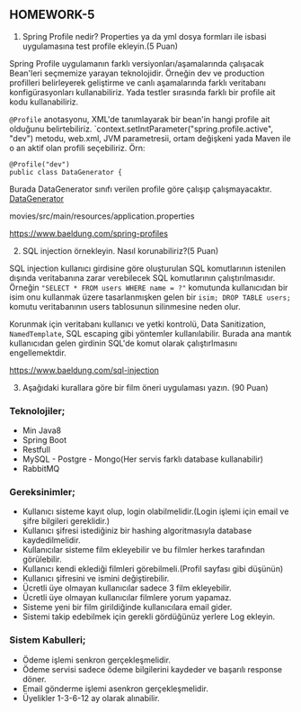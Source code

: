 ## **HOMEWORK-5**
1. Spring Profile nedir? Properties ya da yml dosya formları ile isbasi uygulamasına test
profile ekleyin.(5 Puan)

Spring Profile uygulamanın farklı versiyonları/aşamalarında çalışacak Bean'leri seçmemize yarayan teknolojidir.
Örneğin dev ve production profilleri belirleyerek geliştirme ve canlı aşamalarında farklı veritabanı konfigürasyonları kullanabiliriz. Yada testler sırasında farklı bir profile ait kodu kullanabiliriz.

`@Profile` anotasyonu, XML'de tanımlayarak bir bean'in hangi profile ait olduğunu belirtebiliriz. 
`context.setInıtParameter("spring.profile.active", "dev") metodu, web.xml, JVM parametresii, ortam değişkeni yada Maven ile o an aktif olan profili seçebiliriz. Örn:

```
@Profile("dev")
public class DataGenerator {
```
Burada DataGenerator sınıfı verilen profile göre çalışıp çalışmayacaktır. [DataGenerator](movies/src/main/java/mutlu/movies/config/DataGenerator.java)


movies/src/main/resources/application.properties

https://www.baeldung.com/spring-profiles


2. SQL injection örnekleyin. Nasıl korunabiliriz?(5 Puan)

SQL injection kullanıcı girdisine göre oluşturulan SQL komutlarının istenilen dışında veritabanına zarar verebilecek SQL komutlarının çalıştırılmasıdır. Örneğin `"SELECT * FROM users WHERE name = ?"` komutunda kullanıcıdan bir isim onu kullanmak üzere tasarlanmışken gelen bir `isim; DROP TABLE users;` komutu veritabanının users tablosunun silinmesine neden olur.

Korunmak için veritabanı kullanıcı ve yetki kontrolü,  Data Sanitization, `NamedTemplate`, SQL escaping gibi yöntemler kullanılabilir. Burada ana mantık kullanıcıdan gelen girdinin SQL'de komut olarak çalıştırlmasını engellemektdir.

https://www.baeldung.com/sql-injection

3. Aşağıdaki kurallara göre bir film öneri uygulaması yazın. (90 Puan)

### **Teknolojiler;**
* Min Java8
* Spring Boot
* Restfull
* MySQL - Postgre - Mongo(Her servis farklı database kullanabilir)
* RabbitMQ

### **Gereksinimler;**

* Kullanıcı sisteme kayıt olup, login olabilmelidir.(Login işlemi için email ve şifre bilgileri
gereklidir.)
* Kullanıcı şifresi istediğiniz bir hashing algoritmasıyla database kaydedilmelidir.
* Kullanıcılar sisteme film ekleyebilir ve bu filmler herkes tarafından görülebilir.
* Kullanıcı kendi eklediği filmleri görebilmeli.(Profil sayfası gibi düşünün)
* Kullanıcı şifresini ve ismini değiştirebilir.
* Ücretli üye olmayan kullanıcılar sadece 3 film ekleyebilir.
* Ücretli üye olmayan kullanıcılar filmlere yorum yapamaz.
* Sisteme yeni bir film girildiğinde kullanıcılara email gider.
* Sistemi takip edebilmek için gerekli gördüğünüz yerlere Log ekleyin.

### **Sistem Kabulleri;**

* Ödeme işlemi senkron gerçekleşmelidir.
* Ödeme servisi sadece ödeme bilgilerini kaydeder ve başarılı response döner.
* Email gönderme işlemi asenkron gerçekleşmelidir.
* Üyelikler 1-3-6-12 ay olarak alınabilir.
